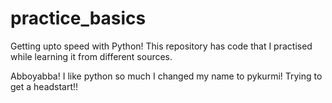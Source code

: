 # practice_basics
Getting upto speed with Python!
This repository has code that I practised while learning it from different sources.

Abboyabba! I like python so much I changed my name to pykurmi!
Trying to get a headstart!!
